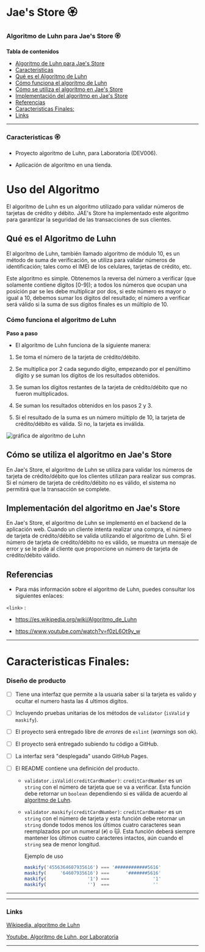 # Jae's Store 🏵

### Algoritmo de Luhn para Jae's Store 🏵

**Tabla de contenidos**

* [Algoritmo de Luhn para Jae's Store](#Algoritmo-de-Luhn-para-Jae's-Store)
* [Caracteristicas](#Caracteristicas)
* [Qué es el Algoritmo de Luhn](#Qué-es-el-Algoritmo-de-Luhn)
* [Cómo funciona el algoritmo de Luhn](#Cómo-funciona-el-algoritmo-de-Luhn)
* [Cómo se utiliza el algoritmo en Jae's Store](#Cómo-se-utiliza-el-algoritmo-en-Jae's-Store)
* [Implementación del algoritmo en Jae's Store](#Implementación-del-algoritmo-en-Jae's-Store)
* [Referencias](#Referencias)
* [Caracteristicas Finales:](#Caracteristicas-Finales:)
* [Links](#Links)

***

### Caracteristicas 🏵

- Proyecto algoritmo de Luhn, para Laboratoria (DEV006).

- Aplicación de algoritmo en una tienda.



# Uso del Algoritmo

El algoritmo de Luhn es un algoritmo utilizado para validar números
 de tarjetas de crédito y débito. JAE's Store ha implementado este 
 algoritmo para garantizar la seguridad de las transacciones de 
 sus clientes.

## Qué es el Algoritmo de Luhn

El algoritmo de Luhn, también llamado algoritmo de módulo 10,
es un método de suma de verificación, se utiliza para validar
números de identificación; tales como el IMEI de los
celulares, tarjetas de crédito, etc.

Este algoritmo es simple. Obtenemos la reversa del número a verificar (que
solamente contiene dígitos [0-9]); a todos los números que ocupan una posición
par se les debe multiplicar por dos, si este número es mayor o igual a 10,
debemos sumar los dígitos del resultado; el número a verificar será válido si
la suma de sus dígitos finales es un múltiplo de 10.


### Cómo funciona el algoritmo de Luhn

**Paso a paso**

 - El algoritmo de Luhn funciona de la siguiente manera:

1. Se toma el número de la tarjeta de crédito/débito.

2. Se multiplica por 2 cada segundo dígito, empezando por el penúltimo dígito y se suman los dígitos de los resultados obtenidos.

3. Se suman los dígitos restantes de la tarjeta de crédito/débito que no fueron multiplicados.

4. Se suman los resultados obtenidos en los pasos 2 y 3.

5. Si el resultado de la suma es un número múltiplo de 10, la tarjeta de crédito/débito es válida. Si no, la tarjeta es inválida.

![gráfica de algoritmo de Luhn](https://user-images.githubusercontent.com/12631491/217016579-865679e0-0949-4afd-b13f-d2ebba7a0c54.png)


## Cómo se utiliza el algoritmo en Jae's Store

En Jae's Store, el algoritmo de Luhn se utiliza para validar los 
números de tarjeta de crédito/débito que los clientes utilizan para
 realizar sus compras. Si el número de tarjeta de crédito/débito no
  es válido, el sistema no permitirá que la transacción se complete.

## Implementación del algoritmo en Jae's Store

En Jae's Store, el algoritmo de Luhn se implementó en el backend 
de la aplicación web. Cuando un cliente intenta realizar una compra, 
el número de tarjeta de crédito/débito se valida utilizando el 
algoritmo de Luhn. Si el número de tarjeta de crédito/débito no es 
válido, se muestra un mensaje de error y se le pide al cliente que
 proporcione un número de tarjeta de crédito/débito válido.

## Referencias

- Para más información sobre el algoritmo de Luhn, puedes consultar los siguientes enlaces:


`<link>` :

- <https://es.wikipedia.org/wiki/Algoritmo_de_Luhn>

- <https://www.youtube.com/watch?v=f0zL6Ot9y_w>





------------

# Caracteristicas Finales:

### Diseño de producto

* [ ] Tiene una interfaz que permite a la usuaria saber si la tarjeta es valido
  y ocultar el numero hasta las 4 ultimos digitos.
* [ ] Incluyendo pruebas unitarias de los métodos de `validator` (`isValid` y `maskify`).
* [ ] El proyecto será entregado libre de _errores_ de `eslint` (_warnings_ son ok).
* [ ] El proyecto será entregado subiendo tu código a GitHub.
* [ ] La interfaz será "desplegada" usando GitHub Pages.
* [ ] El README contiene una definición del producto.

  - `validator.isValid(creditCardNumber)`: `creditCardNumber` es un `string`
     con el número de tarjeta que se va a verificar. Esta función debe retornar
     un `boolean` dependiendo si es válida de acuerdo al [algoritmo de Luhn](https://es.wikipedia.org/wiki/Algoritmo_de_Luhn).
  - `validator.maskify(creditCardNumber)`: `creditCardNumber` es un `string` con
    el número de tarjeta y esta función debe retornar un `string` donde todos menos
    los últimos cuatro caracteres sean reemplazados por un numeral (`#`) o 🐱.
    Esta función deberá siempre mantener los últimos cuatro caracteres
    intactos, aún cuando el `string` sea de menor longitud.

    Ejemplo de uso

    ```js
    maskify('4556364607935616') === '############5616'
    maskify(     '64607935616') ===      '#######5616'
    maskify(               '1') ===                '1'
    maskify(               '')  ===                ''
    ```

***
------------

### Links

[Wikipedia, algoritmo de Luhn](https://es.wikipedia.org/wiki/Algoritmo_de_Luhn")

[Youtube. Algoritmo de Luhn, por Laboratoria](https://www.youtube.com/watch?v=f0zL6Ot9y_w")

------------



